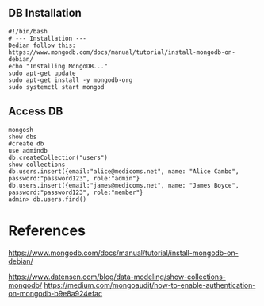 ## DB Installation
```
#!/bin/bash
# --- Installation ---
Dedian follow this:
https://www.mongodb.com/docs/manual/tutorial/install-mongodb-on-debian/
echo "Installing MongoDB..."
sudo apt-get update
sudo apt-get install -y mongodb-org
sudo systemctl start mongod
```

## Access DB
```
mongosh 
show dbs
#create db
use admindb
db.createCollection("users")
show collections
db.users.insert({email:"alice@medicoms.net", name: "Alice Cambo", password:"password123", role:"admin"}
db.users.insert({email:"james@medicoms.net", name: "James Boyce", password:"password123", role:"member"}
admin> db.users.find()
```

# References
https://www.mongodb.com/docs/manual/tutorial/install-mongodb-on-debian/

https://www.datensen.com/blog/data-modeling/show-collections-mongodb/
https://medium.com/mongoaudit/how-to-enable-authentication-on-mongodb-b9e8a924efac
